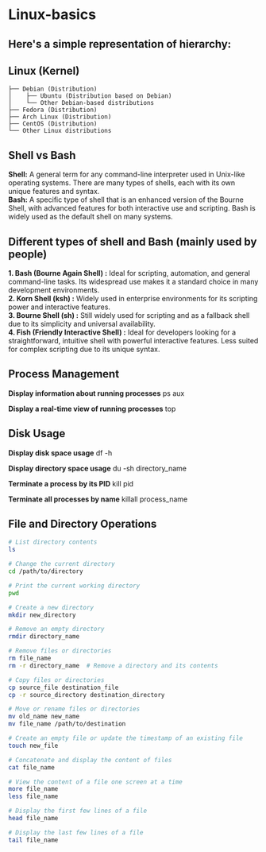 # Linux-basics
## Here's a simple representation of hierarchy:
## Linux (Kernel)
    ├── Debian (Distribution)
    │    ├── Ubuntu (Distribution based on Debian)
    │    └── Other Debian-based distributions
    ├── Fedora (Distribution)
    ├── Arch Linux (Distribution)
    ├── CentOS (Distribution)
    └── Other Linux distributions

## Shell vs Bash
**Shell:** A general term for any command-line interpreter used in Unix-like operating systems. There are many types of shells, each with its own unique features and syntax. <br>
**Bash:** A specific type of shell that is an enhanced version of the Bourne Shell, with advanced features for both interactive use and scripting. Bash is widely used as the default shell on many systems.

## Different types of shell and Bash (mainly used by people)
**1. Bash (Bourne Again Shell) :** Ideal for scripting, automation, and general command-line tasks. Its widespread use makes it a standard choice in many development environments. <br>
**2. Korn Shell (ksh) :** Widely used in enterprise environments for its scripting power and interactive features. <br>
**3. Bourne Shell (sh) :** Still widely used for scripting and as a fallback shell due to its simplicity and universal availability. <br>
**4. Fish (Friendly Interactive Shell) :** Ideal for developers looking for a straightforward, intuitive shell with powerful interactive features. Less suited for complex scripting due to its unique syntax. 


## Process Management


**Display information about running processes**
ps aux

**Display a real-time view of running processes**
top

## Disk Usage
**Display disk space usage**
df -h

**Display directory space usage**
du -sh directory_name


**Terminate a process by its PID**
kill pid

**Terminate all processes by name**
killall process_name


## File and Directory Operations

```sh
# List directory contents
ls

# Change the current directory
cd /path/to/directory

# Print the current working directory
pwd

# Create a new directory
mkdir new_directory

# Remove an empty directory
rmdir directory_name

# Remove files or directories
rm file_name
rm -r directory_name  # Remove a directory and its contents

# Copy files or directories
cp source_file destination_file
cp -r source_directory destination_directory

# Move or rename files or directories
mv old_name new_name
mv file_name /path/to/destination

# Create an empty file or update the timestamp of an existing file
touch new_file

# Concatenate and display the content of files
cat file_name

# View the content of a file one screen at a time
more file_name
less file_name

# Display the first few lines of a file
head file_name

# Display the last few lines of a file
tail file_name

